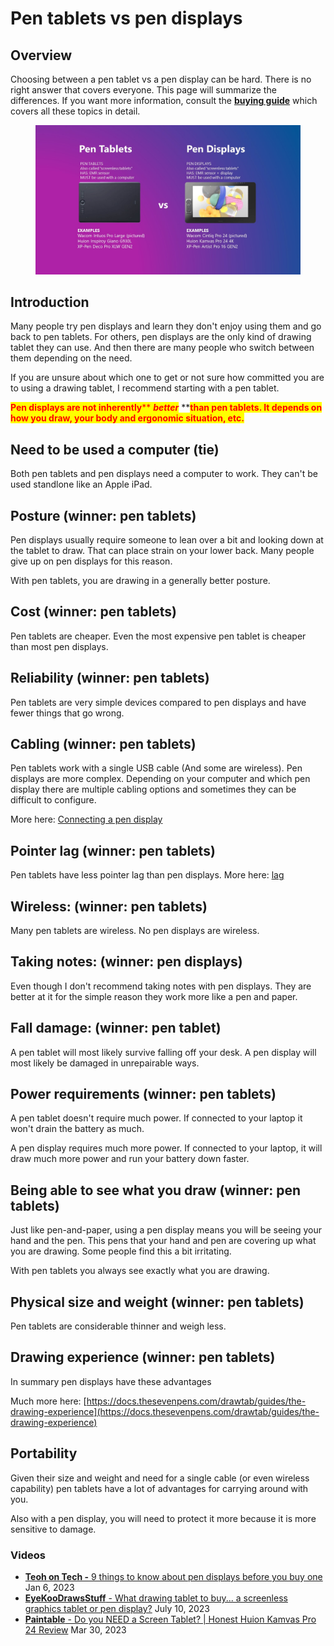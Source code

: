 # Pen tablets vs pen displays

## Overview

Choosing between a pen tablet vs a pen display can be hard. There is no right answer that covers everyone. This page will summarize the differences. If you want more information, consult the [**buying guide**](./) which covers all these topics in detail.&#x20;

<div align="left">

<figure><img src="../.gitbook/assets/7P SLIDE Pen Tablets vs Pen Displays.jpg" alt="" width="563"><figcaption></figcaption></figure>

</div>

## Introduction

Many people try pen displays and learn they don't enjoy using them and go back to pen tablets. For others, pen displays are the only kind of drawing tablet they can use. And then there are many people who switch between them depending on the need.

If you are unsure about which one to get or not sure how committed you are to using a drawing tablet, I recommend starting with a pen tablet.&#x20;

<mark style="color:red;">**Pen displays are not inherently**</mark><mark style="color:red;">** **</mark>_<mark style="color:red;">**better**</mark>_<mark style="color:red;">** **</mark><mark style="color:red;">**than pen tablets. It depends on how you draw, your body and ergonomic situation, etc.**</mark>&#x20;

## Need to be used a computer (tie)

Both pen tablets and pen displays need a computer to work. They can't be used standlone like an Apple iPad.

## Posture (winner: pen tablets)

Pen displays usually require someone to lean over a bit and looking down at the tablet to draw. That can place strain on your lower back. Many people give up on pen displays for this reason.

With pen tablets, you are drawing in a generally better posture.

## Cost (winner: pen tablets)

Pen tablets are cheaper. Even the most expensive pen tablet is cheaper than most pen displays.

## Reliability (winner: pen tablets)

Pen tablets are very simple devices compared to pen displays and have fewer things that go wrong.

## Cabling (winner: pen tablets)

Pen tablets work with a single USB cable (And some are wireless). Pen displays are more complex. Depending on your computer and which pen display there are multiple cabling options and sometimes they can be difficult to configure.

More here: [Connecting a pen display](../guides/pen-displays/connecting-a-pen-display.md)&#x20;

## Pointer lag (winner: pen tablets)

Pen tablets have less pointer lag than pen displays. More here: [lag](../guides/core-features/lag.md) &#x20;

## Wireless: (winner: pen tablets)

Many  pen tablets are wireless. No pen displays are wireless.

## Taking notes: (winner: pen displays)

Even though I don't recommend taking notes with pen displays. They are better at it for the simple reason they work more like a pen and paper.

## Fall damage: (winner: pen tablet)

A pen tablet will most likely survive falling off your desk. A pen display will most likely be damaged in unrepairable ways.

## Power requirements (winner: pen tablets)

A pen tablet doesn't require much power. If connected to your laptop it won't drain the battery as much.

A pen display requires much more power. If connected to your laptop, it will draw much more power and run your battery down faster.

## Being able to see what you draw (winner: pen tablets)

Just like pen-and-paper, using a pen display means you will be seeing your hand and the pen. This pens that your hand and pen are covering up what you are drawing. Some people find this a bit irritating.

With pen tablets you always see exactly what you are drawing.&#x20;

## Physical size and weight (winner: pen tablets)

Pen tablets are considerable thinner and weigh less.

## Drawing experience (winner: pen tablets)

In summary pen displays have these advantages



Much more here: [https://docs.thesevenpens.com/drawtab/guides/the-drawing-experience](https://docs.thesevenpens.com/drawtab/guides/the-drawing-experience)

## Portability

Given their size and weight and need for a single cable (or even wireless capability) pen tablets have a lot of advantages for carrying around with you.

Also with a pen display, you will need to protect it more because it is more sensitive to damage.

### Videos

* [**Teoh on Tech -** 9 things to know about pen displays before you buy one](https://youtu.be/Ez7l1C49ClE) Jan 6, 2023
* [**EyeKooDrawsStuff** - What drawing tablet to buy... a screenless graphics tablet or pen display?](https://youtu.be/SpOmAvvXePE) July 10, 2023
* [**Paintable** - Do you NEED a Screen Tablet? | Honest Huion Kamvas Pro 24 Review](https://www.youtube.com/watch?v=9b-8ZUE6tkg) Mar 30, 2023

